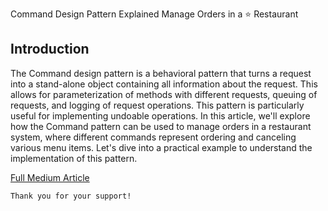 Command Design Pattern Explained
Manage Orders in a ⭐ Restaurant

## Introduction
The Command design pattern is a behavioral pattern that turns a request into a stand-alone object containing all information about the request. This allows for parameterization of methods with different requests, queuing of requests, and logging of request operations. This pattern is particularly useful for implementing undoable operations. In this article, we'll explore how the Command pattern can be used to manage orders in a restaurant system, where different commands represent ordering and canceling various menu items. Let's dive into a practical example to understand the implementation of this pattern.

[Full Medium Article](https://medium.com/@fedcal)


```
Thank you for your support!
```
